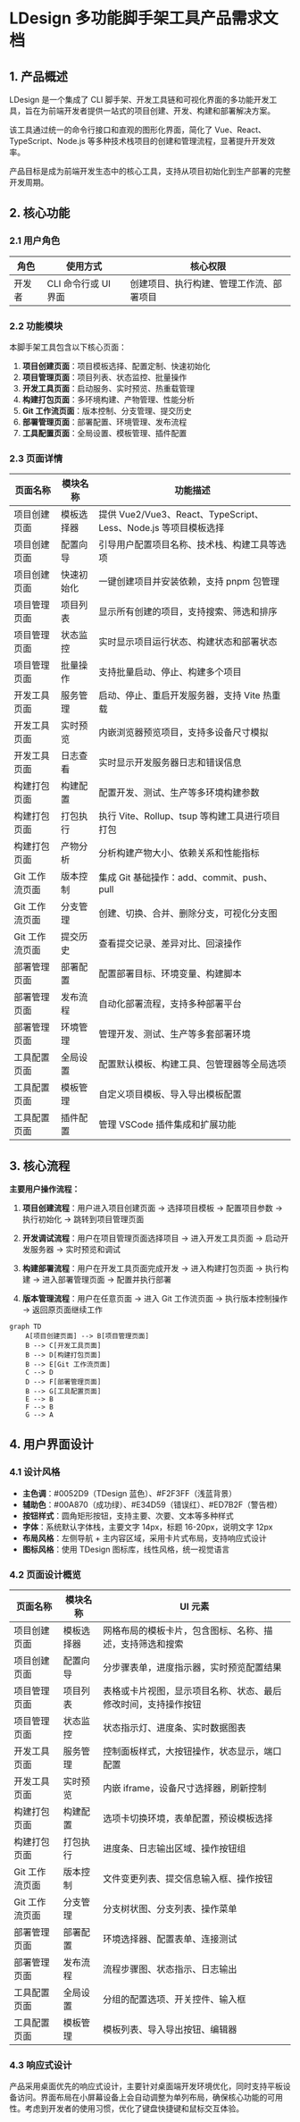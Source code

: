 # LDesign 多功能脚手架工具产品需求文档

## 1. 产品概述

LDesign 是一个集成了 CLI 脚手架、开发工具链和可视化界面的多功能开发工具，旨在为前端开发者提供一站式的项目创建、开发、构建和部署解决方案。

该工具通过统一的命令行接口和直观的图形化界面，简化了 Vue、React、TypeScript、Node.js 等多种技术栈项目的创建和管理流程，显著提升开发效率。

产品目标是成为前端开发生态中的核心工具，支持从项目初始化到生产部署的完整开发周期。

## 2. 核心功能

### 2.1 用户角色

| 角色 | 使用方式 | 核心权限 |
|------|----------|----------|
| 开发者 | CLI 命令行或 UI 界面 | 创建项目、执行构建、管理工作流、部署项目 |

### 2.2 功能模块

本脚手架工具包含以下核心页面：

1. **项目创建页面**：项目模板选择、配置定制、快速初始化
2. **项目管理页面**：项目列表、状态监控、批量操作
3. **开发工具页面**：启动服务、实时预览、热重载管理
4. **构建打包页面**：多环境构建、产物管理、性能分析
5. **Git 工作流页面**：版本控制、分支管理、提交历史
6. **部署管理页面**：部署配置、环境管理、发布流程
7. **工具配置页面**：全局设置、模板管理、插件配置

### 2.3 页面详情

| 页面名称 | 模块名称 | 功能描述 |
|----------|----------|----------|
| 项目创建页面 | 模板选择器 | 提供 Vue2/Vue3、React、TypeScript、Less、Node.js 等项目模板选择 |
| 项目创建页面 | 配置向导 | 引导用户配置项目名称、技术栈、构建工具等选项 |
| 项目创建页面 | 快速初始化 | 一键创建项目并安装依赖，支持 pnpm 包管理 |
| 项目管理页面 | 项目列表 | 显示所有创建的项目，支持搜索、筛选和排序 |
| 项目管理页面 | 状态监控 | 实时显示项目运行状态、构建状态和部署状态 |
| 项目管理页面 | 批量操作 | 支持批量启动、停止、构建多个项目 |
| 开发工具页面 | 服务管理 | 启动、停止、重启开发服务器，支持 Vite 热重载 |
| 开发工具页面 | 实时预览 | 内嵌浏览器预览项目，支持多设备尺寸模拟 |
| 开发工具页面 | 日志查看 | 实时显示开发服务器日志和错误信息 |
| 构建打包页面 | 构建配置 | 配置开发、测试、生产等多环境构建参数 |
| 构建打包页面 | 打包执行 | 执行 Vite、Rollup、tsup 等构建工具进行项目打包 |
| 构建打包页面 | 产物分析 | 分析构建产物大小、依赖关系和性能指标 |
| Git 工作流页面 | 版本控制 | 集成 Git 基础操作：add、commit、push、pull |
| Git 工作流页面 | 分支管理 | 创建、切换、合并、删除分支，可视化分支图 |
| Git 工作流页面 | 提交历史 | 查看提交记录、差异对比、回滚操作 |
| 部署管理页面 | 部署配置 | 配置部署目标、环境变量、构建脚本 |
| 部署管理页面 | 发布流程 | 自动化部署流程，支持多种部署平台 |
| 部署管理页面 | 环境管理 | 管理开发、测试、生产等多套部署环境 |
| 工具配置页面 | 全局设置 | 配置默认模板、构建工具、包管理器等全局选项 |
| 工具配置页面 | 模板管理 | 自定义项目模板、导入导出模板配置 |
| 工具配置页面 | 插件配置 | 管理 VSCode 插件集成和扩展功能 |

## 3. 核心流程

**主要用户操作流程：**

1. **项目创建流程**：用户进入项目创建页面 → 选择项目模板 → 配置项目参数 → 执行初始化 → 跳转到项目管理页面

2. **开发调试流程**：用户在项目管理页面选择项目 → 进入开发工具页面 → 启动开发服务器 → 实时预览和调试

3. **构建部署流程**：用户在开发工具页面完成开发 → 进入构建打包页面 → 执行构建 → 进入部署管理页面 → 配置并执行部署

4. **版本管理流程**：用户在任意页面 → 进入 Git 工作流页面 → 执行版本控制操作 → 返回原页面继续工作

```mermaid
graph TD
    A[项目创建页面] --> B[项目管理页面]
    B --> C[开发工具页面]
    B --> D[构建打包页面]
    B --> E[Git 工作流页面]
    C --> D
    D --> F[部署管理页面]
    B --> G[工具配置页面]
    E --> B
    F --> B
    G --> A
```

## 4. 用户界面设计

### 4.1 设计风格

- **主色调**：#0052D9（TDesign 蓝色）、#F2F3FF（浅蓝背景）
- **辅助色**：#00A870（成功绿）、#E34D59（错误红）、#ED7B2F（警告橙）
- **按钮样式**：圆角矩形按钮，支持主要、次要、文本等多种样式
- **字体**：系统默认字体栈，主要文字 14px，标题 16-20px，说明文字 12px
- **布局风格**：左侧导航 + 主内容区域，采用卡片式布局，支持响应式设计
- **图标风格**：使用 TDesign 图标库，线性风格，统一视觉语言

### 4.2 页面设计概览

| 页面名称 | 模块名称 | UI 元素 |
|----------|----------|----------|
| 项目创建页面 | 模板选择器 | 网格布局的模板卡片，包含图标、名称、描述，支持筛选和搜索 |
| 项目创建页面 | 配置向导 | 分步骤表单，进度指示器，实时预览配置结果 |
| 项目管理页面 | 项目列表 | 表格或卡片视图，显示项目名称、状态、最后修改时间，支持操作按钮 |
| 项目管理页面 | 状态监控 | 状态指示灯、进度条、实时数据图表 |
| 开发工具页面 | 服务管理 | 控制面板样式，大按钮操作，状态显示，端口配置 |
| 开发工具页面 | 实时预览 | 内嵌 iframe，设备尺寸选择器，刷新控制 |
| 构建打包页面 | 构建配置 | 选项卡切换环境，表单配置，预设模板选择 |
| 构建打包页面 | 打包执行 | 进度条、日志输出区域、操作按钮组 |
| Git 工作流页面 | 版本控制 | 文件变更列表、提交信息输入框、操作按钮 |
| Git 工作流页面 | 分支管理 | 分支树状图、分支列表、操作菜单 |
| 部署管理页面 | 部署配置 | 环境选择器、配置表单、连接测试 |
| 部署管理页面 | 发布流程 | 流程步骤图、状态指示、日志输出 |
| 工具配置页面 | 全局设置 | 分组的配置选项、开关控件、输入框 |
| 工具配置页面 | 模板管理 | 模板列表、导入导出按钮、编辑器 |

### 4.3 响应式设计

产品采用桌面优先的响应式设计，主要针对桌面端开发环境优化，同时支持平板设备访问。界面布局在小屏幕设备上会自动调整为单列布局，确保核心功能的可用性。考虑到开发者的使用习惯，优化了键盘快捷键和鼠标交互体验。